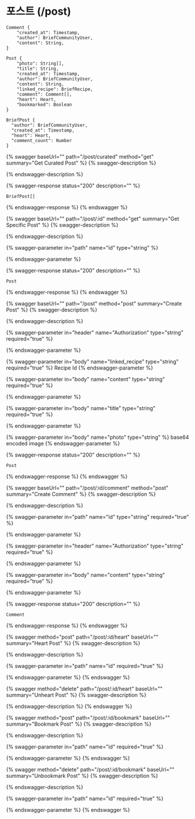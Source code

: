 # 포스트 (/post)

```
Comment {
    "created_at": Timestamp,
    "author": BriefCommunityUser,
    "content": String,
}

Post {
    "photo": String[],
    "title": String,
    "created_at": Timestamp,
    "author": BriefCommunityUser,
    "content": String,
    "linked_recipe": BriefRecipe,
    "comment": Comment[],
    "heart": Heart,
    "bookmarked": Boolean
}

BriefPost {
  "author": BriefCommunityUser,
  "created_at": Timestamp,
  "heart": Heart,
  "comment_count": Number
}
```

{% swagger baseUrl="" path="/post/curated" method="get" summary="Get Curated Post" %}
{% swagger-description %}

{% endswagger-description %}

{% swagger-response status="200" description="" %}
```
BriefPost[]
```
{% endswagger-response %}
{% endswagger %}

{% swagger baseUrl="" path="/post/:id" method="get" summary="Get Specific Post" %}
{% swagger-description %}

{% endswagger-description %}

{% swagger-parameter in="path" name="id" type="string" %}

{% endswagger-parameter %}

{% swagger-response status="200" description="" %}
```
Post
```
{% endswagger-response %}
{% endswagger %}

{% swagger baseUrl="" path="/post" method="post" summary="Create Post" %}
{% swagger-description %}

{% endswagger-description %}

{% swagger-parameter in="header" name="Authorization" type="string" required="true" %}

{% endswagger-parameter %}

{% swagger-parameter in="body" name="linked_recipe" type="string" required="true" %}
Recipe Id
{% endswagger-parameter %}

{% swagger-parameter in="body" name="content" type="string" required="true" %}

{% endswagger-parameter %}

{% swagger-parameter in="body" name="title" type="string" required="true" %}

{% endswagger-parameter %}

{% swagger-parameter in="body" name="photo" type="string" %}
base64 encoded image
{% endswagger-parameter %}

{% swagger-response status="200" description="" %}
```
Post
```
{% endswagger-response %}
{% endswagger %}

{% swagger baseUrl="" path="/post/:id/comment" method="post" summary="Create Comment" %}
{% swagger-description %}

{% endswagger-description %}

{% swagger-parameter in="path" name="id" type="string" required="true" %}

{% endswagger-parameter %}

{% swagger-parameter in="header" name="Authorization" type="string" required="true" %}

{% endswagger-parameter %}

{% swagger-parameter in="body" name="content" type="string" required="true" %}

{% endswagger-parameter %}

{% swagger-response status="200" description="" %}
```
Comment
```
{% endswagger-response %}
{% endswagger %}

{% swagger method="post" path="/post/:id/heart" baseUrl="" summary="Heart Post" %}
{% swagger-description %}

{% endswagger-description %}

{% swagger-parameter in="path" name="id" required="true" %}

{% endswagger-parameter %}
{% endswagger %}

{% swagger method="delete" path="/post/:id/heart" baseUrl="" summary="Unheart Post" %}
{% swagger-description %}

{% endswagger-description %}
{% endswagger %}

{% swagger method="post" path="/post/:id/bookmark" baseUrl="" summary="Bookmark Post" %}
{% swagger-description %}

{% endswagger-description %}

{% swagger-parameter in="path" name="id" required="true" %}

{% endswagger-parameter %}
{% endswagger %}

{% swagger method="delete" path="/post/:id/bookmark" baseUrl="" summary="Unbookmark Post" %}
{% swagger-description %}

{% endswagger-description %}

{% swagger-parameter in="path" name="id" required="true" %}

{% endswagger-parameter %}
{% endswagger %}
